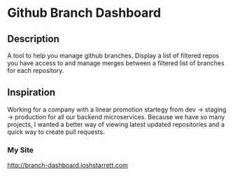 # Github Branch Dashboard

## Description
A tool to help you manage github branches. Display a list of filtered repos you have access to and manage merges between a filtered list of branches for each repository.

## Inspiration
Working for a company with a linear promotion startegy from dev -> staging -> production for all our backend microservices. Because we have so many projects, I wanted a better way of viewing latest updated repositories and a quick way to create pull requests.

### My Site
http://branch-dashboard.joshstarrett.com